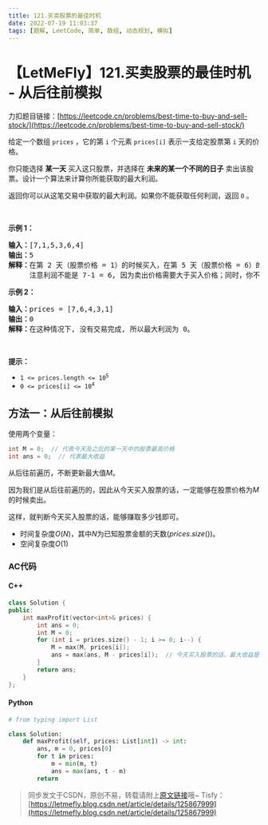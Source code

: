 ```yaml
---
title: 121.买卖股票的最佳时机
date: 2022-07-19 11:03:37
tags: [题解, LeetCode, 简单, 数组, 动态规划, 模拟]
---
```


# 【LetMeFly】121.买卖股票的最佳时机 - 从后往前模拟

力扣题目链接：[https://leetcode.cn/problems/best-time-to-buy-and-sell-stock/](https://leetcode.cn/problems/best-time-to-buy-and-sell-stock/)

<p>给定一个数组 <code>prices</code> ，它的第 <code>i</code> 个元素 <code>prices[i]</code> 表示一支给定股票第 <code>i</code> 天的价格。</p>

<p>你只能选择 <strong>某一天</strong> 买入这只股票，并选择在 <strong>未来的某一个不同的日子</strong> 卖出该股票。设计一个算法来计算你所能获取的最大利润。</p>

<p>返回你可以从这笔交易中获取的最大利润。如果你不能获取任何利润，返回 <code>0</code> 。</p>

<p> </p>

<p><strong>示例 1：</strong></p>

<pre>
<strong>输入：</strong>[7,1,5,3,6,4]
<strong>输出：</strong>5
<strong>解释：</strong>在第 2 天（股票价格 = 1）的时候买入，在第 5 天（股票价格 = 6）的时候卖出，最大利润 = 6-1 = 5 。
     注意利润不能是 7-1 = 6, 因为卖出价格需要大于买入价格；同时，你不能在买入前卖出股票。
</pre>

<p><strong>示例 2：</strong></p>

<pre>
<strong>输入：</strong>prices = [7,6,4,3,1]
<strong>输出：</strong>0
<strong>解释：</strong>在这种情况下, 没有交易完成, 所以最大利润为 0。
</pre>

<p> </p>

<p><strong>提示：</strong></p>

<ul>
	<li><code>1 <= prices.length <= 10<sup>5</sup></code></li>
	<li><code>0 <= prices[i] <= 10<sup>4</sup></code></li>
</ul>


    
## 方法一：从后往前模拟

使用两个变量：

```cpp
int M = 0;  // 代表今天及之后的某一天中的股票最高价格
int ans = 0;  // 代表最大收益
```

从后往前遍历，不断更新最大值$M$。

因为我们是从后往前遍历的，因此从今天买入股票的话，一定能够在股票价格为$M$的时候卖出。

这样，就判断今天买入股票的话，能够赚取多少钱即可。

+ 时间复杂度$O(N)$，其中$N$为已知股票金额的天数($prices.size()$)。
+ 空间复杂度$O(1)$

### AC代码

#### C++

```cpp
class Solution {
public:
    int maxProfit(vector<int>& prices) {
        int ans = 0;
        int M = 0;
        for (int i = prices.size() - 1; i >= 0; i--) {
            M = max(M, prices[i]);
            ans = max(ans, M - prices[i]);  // 今天买入股票的话，最大收益是 M - prices[i]
        }
        return ans;
    }
};
```

#### Python

```python
# from typing import List

class Solution:
    def maxProfit(self, prices: List[int]) -> int:
        ans, m = 0, prices[0]
        for t in prices:
            m = min(m, t)
            ans = max(ans, t - m)
        return
```

> 同步发文于CSDN，原创不易，转载请附上[原文链接](https://blog.letmefly.xyz/2022/07/19/LeetCode%200121.%E4%B9%B0%E5%8D%96%E8%82%A1%E7%A5%A8%E7%9A%84%E6%9C%80%E4%BD%B3%E6%97%B6%E6%9C%BA/)哦~
> Tisfy：[https://letmefly.blog.csdn.net/article/details/125867999](https://letmefly.blog.csdn.net/article/details/125867999)

